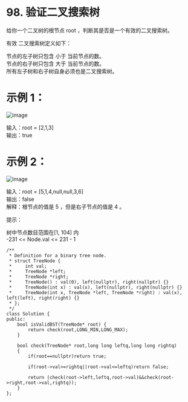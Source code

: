 # 98. 验证二叉搜索树  

给你一个二叉树的根节点 root ，判断其是否是一个有效的二叉搜索树。  

有效 二叉搜索树定义如下：  

节点的左子树只包含 小于 当前节点的数。  
节点的右子树只包含 大于 当前节点的数。  
所有左子树和右子树自身必须也是二叉搜索树。  
 

# 示例 1：  
![image](https://github.com/user-attachments/assets/47d39070-e924-41f3-97f1-84e939312e4e)  


输入：root = [2,1,3]  
输出：true    
# 示例 2：  
![image](https://github.com/user-attachments/assets/56ca84f1-f0d7-46de-8713-aa3623a88614)    


输入：root = [5,1,4,null,null,3,6]  
输出：false  
解释：根节点的值是 5 ，但是右子节点的值是 4 。   
 

提示：  

树中节点数目范围在[1, 104] 内  
-231 <= Node.val <= 231 - 1  

```
/**
 * Definition for a binary tree node.
 * struct TreeNode {
 *     int val;
 *     TreeNode *left;
 *     TreeNode *right;
 *     TreeNode() : val(0), left(nullptr), right(nullptr) {}
 *     TreeNode(int x) : val(x), left(nullptr), right(nullptr) {}
 *     TreeNode(int x, TreeNode *left, TreeNode *right) : val(x), left(left), right(right) {}
 * };
 */
class Solution {
public:
    bool isValidBST(TreeNode* root) {
        return check(root,LONG_MIN,LONG_MAX);
    }

    bool check(TreeNode* root,long long leftq,long long rightq)
    {
        if(root==nullptr)return true;

        if(root->val>=rightq||root->val<=leftq)return false;

        return (check(root->left,leftq,root->val)&&check(root->right,root->val,rightq));
    }
};

```
